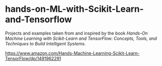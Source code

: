 # hands-on-ML-with-Scikit-Learn-and-Tensorflow

Projects and examples taken from and inspired by the book _Hands-On Machine Learning with Scikit-Learn and TensorFlow: Concepts, Tools, and Techniques to Build Intelligent Systems_.

https://www.amazon.com/Hands-Machine-Learning-Scikit-Learn-TensorFlow/dp/1491962291
